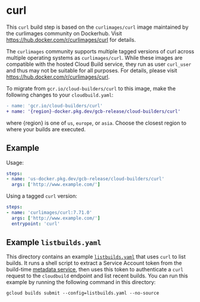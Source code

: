 # curl

This `curl` build step is based on the `curlimages/curl` image maintained by the
curlimages community on Dockerhub. Visit
https://hub.docker.com/r/curlimages/curl for details.

The `curlimages` community supports multiple tagged versions of curl across
multiple operating systems as `curlimages/curl`. While these images are
compatible with the hosted Cloud Build service, they run as user `curl_user` and
thus may not be suitable for all purposes. For details, please visit
https://hub.docker.com/r/curlimages/curl.

To migrate from `gcr.io/cloud-builders/curl` to this image, make the following
changes to your `cloudbuild.yaml`:

```diff
- name: 'gcr.io/cloud-builders/curl'
+ name: '{region}-docker.pkg.dev/gcb-release/cloud-builders/curl'
```

where {region} is one of `us`, `europe`, or `asia`. Choose the closest region to
where your builds are executed.

## Example

Usage:

```yaml
steps:
- name: 'us-docker.pkg.dev/gcb-release/cloud-builders/curl'
  args: ['http://www.example.com/']
```

Using a tagged `curl` version:
```yaml
steps:
- name: 'curlimages/curl:7.71.0'
  args: ['http://www.example.com/']
  entrypoint: 'curl'
```

## Example `listbuilds.yaml`

This directory contains an example [`listbuilds.yaml`](listbuilds.yaml) that
uses `curl` to list builds. It runs a shell script to extract a Service
Account token from the build-time [metadata
service](https://cloud.google.com/compute/docs/storing-retrieving-metadata),
then uses this token to authenticate a `curl` request to the `cloudbuild`
endpoint and list recent builds. You can run this example by running the
following command in this directory:
```
gcloud builds submit --config=listbuilds.yaml --no-source
```

